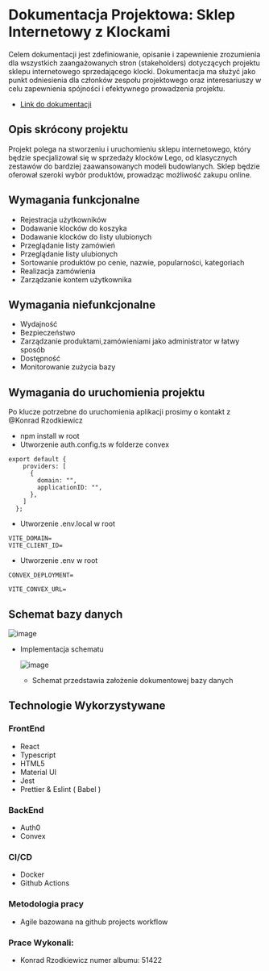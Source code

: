 # Dokumentacja Projektowa: Sklep Internetowy z Klockami 


Celem dokumentacji jest zdefiniowanie, opisanie i zapewnienie zrozumienia dla wszystkich zaangażowanych stron (stakeholders) dotyczących projektu sklepu internetowego sprzedającego klocki. Dokumentacja ma służyć jako punkt odniesienia dla członków zespołu projektowego oraz interesariuszy w celu zapewnienia spójności i efektywnego prowadzenia projektu.

- [Link do dokumentacji](https://docs.google.com/document/d/1WtNUlxISA0MsBbxo1shjA0K7qBcVojTq/edit?usp=drive_link&ouid=106100314386315738981&rtpof=true&sd=true)

## Opis skrócony projektu
Projekt polega na stworzeniu i uruchomieniu sklepu internetowego, który będzie specjalizował się w sprzedaży klocków Lego, od klasycznych zestawów do bardziej zaawansowanych modeli budowlanych. Sklep będzie oferował szeroki wybór produktów, prowadząc możliwość zakupu online.

## Wymagania funkcjonalne
- Rejestracja użytkowników
- Dodawanie klocków do koszyka
- Dodawanie klocków do listy ulubionych
- Przeglądanie listy zamówień
- Przeglądanie listy ulubionych
- Sortowanie produktów po cenie, nazwie, popularności, kategoriach
- Realizacja zamówienia
- Zarządzanie kontem użytkownika

## Wymagania niefunkcjonalne
- Wydajność
- Bezpieczeństwo
- Zarządzanie produktami,zamówieniami jako administrator w łatwy sposób
- Dostępność
- Monitorowanie zużycia bazy

## Wymagania do uruchomienia projektu
Po klucze potrzebne do uruchomienia aplikacji prosimy o kontakt z @Konrad Rzodkiewicz
- npm install w root
- Utworzenie auth.config.ts w folderze convex
```
export default {
    providers: [
      {
        domain: "",
        applicationID: "",
      },
    ]
  };
```
- Utworzenie .env.local w root
```
VITE_DOMAIN=
VITE_CLIENT_ID=
```
- Utworzenie .env w root
```
CONVEX_DEPLOYMENT=

VITE_CONVEX_URL=
```

## Schemat bazy danych
  ![image](https://github.com/LainonShiraya/51422_56698_55247_53379_54352/assets/59234543/dd7b9947-a360-4bc0-8d65-788a29bd920c)

- Implementacja schematu
  
  ![image](https://github.com/LainonShiraya/51422_56698_55247_53379_54352/assets/59234543/654950fd-19aa-4f50-852c-66e43d51b5dd)

  * Schemat przedstawia założenie dokumentowej bazy danych

## Technologie Wykorzystywane

### FrontEnd
- React
- Typescript
- HTML5
- Material UI
- Jest
- Prettier & Eslint ( Babel )

### BackEnd
- Auth0
- Convex

### CI/CD
- Docker
- Github Actions

### Metodologia pracy
- Agile bazowana na github projects workflow

### Prace Wykonali: 
- Konrad Rzodkiewicz numer albumu: 51422
